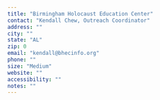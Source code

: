 ```yaml
---
title: "Birmingham Holocaust Education Center"
contact: "Kendall Chew, Outreach Coordinator"
address: ""
city: ""
state: "AL"
zip: 0
email: "kendall@bhecinfo.org"
phone: ""
size: "Medium"
website: ""
accessibility: ""
notes: ""
--- 
```

